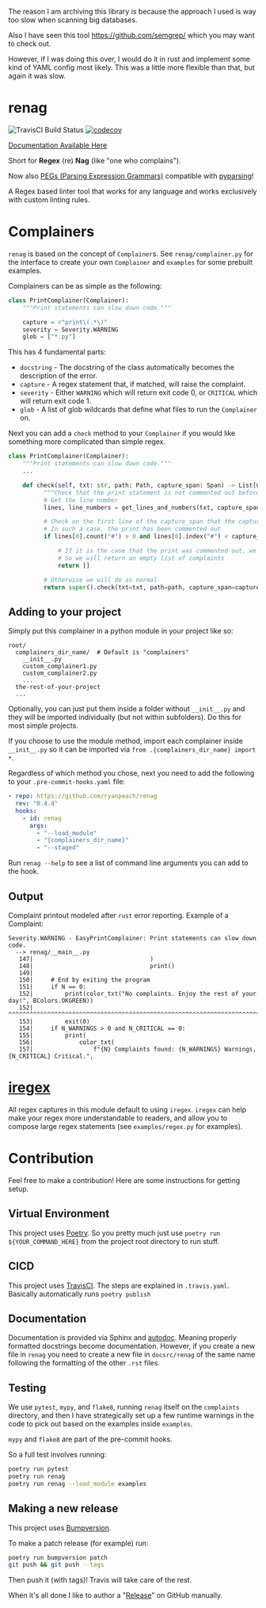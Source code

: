 The reason I am archiving this library is because the approach I used is way too slow when scanning big databases.

Also I have seen this tool https://github.com/semgrep/ which you may want to check out.

However, if I was doing this over, I would do it in rust and implement some kind of YAML config most likely. This was a little more flexible than that, but again it was slow.

# renag

![TravisCI Build Status](https://travis-ci.com/ryanpeach/renag.svg?branch=master)
[![codecov](https://codecov.io/gh/ryanpeach/py_idiomatic_regex/branch/master/graph/badge.svg)](https://codecov.io/gh/ryanpeach/renag)

[Documentation Available Here](https://ryanpeach.github.io/renag)

Short for **Regex** (re) **Nag** (like "one who complains").

Now also [PEGs (Parsing Expression Grammars)](https://en.wikipedia.org/wiki/Parsing_expression_grammar) compatible with [pyparsing](https://pypi.org/project/pyparsing/)!

A Regex based linter tool that works for any language and works exclusively with custom linting rules.

# Complainers

`renag` is based on the concept of `Complainer`s. See `renag/complainer.py` for the interface to create your own `Complainer` and `examples` for some prebuilt examples.

Complainers can be as simple as the following:

```python
class PrintComplainer(Complainer):
    """Print statements can slow down code."""

    capture = r"print\(.*\)"
    severity = Severity.WARNING
    glob = ["*.py"]
```

This has 4 fundamental parts:

* `docstring` - The docstring of the class automatically becomes the description of the error.
* `capture` - A regex statement that, if matched, will raise the complaint.
* `severity` - Either `WARNING` which will return exit code 0, or `CRITICAL` which will return exit code 1.
* `glob` - A list of glob wildcards that define what files to run the `Complainer` on.

Next you can add a `check` method to your `Complainer` if you would like something more complicated than simple regex.

```python
class PrintComplainer(Complainer):
    """Print statements can slow down code."""
    ...

    def check(self, txt: str, path: Path, capture_span: Span) -> List[Complaint]:
          """Check that the print statement is not commented out before complaining."""
          # Get the line number
          lines, line_numbers = get_lines_and_numbers(txt, capture_span)

          # Check on the first line of the capture_span that the capture is not preceded by a '#'
          # In such a case, the print has been commented out
          if lines[0].count("#") > 0 and lines[0].index("#") < capture_span[0]:

              # If it is the case that the print was commented out, we do not need to complain
              # So we will return an empty list of complaints
              return []

          # Otherwise we will do as normal
          return super().check(txt=txt, path=path, capture_span=capture_span)
```

## Adding to your project

Simply put this complainer in a python module in your project like so:

```
root/
  complainers_dir_name/  # Default is "complainers"
    __init__.py
    custom_complainer1.py
    custom_complainer2.py
    ...
  the-rest-of-your-project
  ...
```

Optionally, you can just put them inside a folder without `__init__.py` and they will be imported individually (but not within subfolders). Do this for most simple projects.

If you choose to use the module method, import each complainer inside `__init__.py` so it can be imported via `from .{complainers_dir_name} import *`.

Regardless of which method you chose, next you need to add the following to your `.pre-commit-hooks.yaml` file:

```yaml
- repo: https://github.com/ryanpeach/renag
  rev: "0.4.4"
  hooks:
    - id: renag
      args:
        - "--load_module"
        - "{complainers_dir_name}"
        - "--staged"
```

Run `renag --help` to see a list of command line arguments you can add to the hook.

## Output

Complaint printout modeled after `rust` error reporting. Example of a Complaint:

```
Severity.WARNING - EasyPrintComplainer: Print statements can slow down code.
  --> renag/__main__.py
   147|                                 )
   148|                                 print()
   149|
   150|     # End by exiting the program
   151|     if N == 0:
   152|         print(color_txt("No complaints. Enjoy the rest of your day!", BColors.OKGREEN))
   152|         ^^^^^^^^^^^^^^^^^^^^^^^^^^^^^^^^^^^^^^^^^^^^^^^^^^^^^^^^^^^^^^^^^^^^^^^^^^^^^^^
   153|         exit(0)
   154|     if N_WARNINGS > 0 and N_CRITICAL == 0:
   155|         print(
   156|             color_txt(
   157|                 f"{N} Complaints found: {N_WARNINGS} Warnings, {N_CRITICAL} Critical.",
```

# [iregex](https://github.com/ryanpeach/iregex)

All regex captures in this module default to using `iregex`.
`iregex` can help make your regex more understandable to readers, and allow you to compose large regex statements (see `examples/regex.py` for examples).

# Contribution

Feel free to make a contribution! Here are some instructions for getting setup.

## Virtual Environment

This project uses [Poetry](https://python-poetry.org/). So you pretty much just use `poetry run ${YOUR_COMMAND_HERE}` from the project root directory to run stuff.

## CICD

This project uses [TravisCI](https://www.travis-ci.com/). The steps are explained in `.travis.yaml`. Basically automatically runs `poetry publish`

## Documentation

Documentation is provided via Sphinx and [autodoc](https://www.sphinx-doc.org/en/master/usage/extensions/autodoc.html). Meaning properly formatted docstrings become documentation. However, if you create a new file in `renag` you need to create a new file in `docsrc/renag` of the same name following the formatting of the other `.rst` files.

## Testing

We use `pytest`, `mypy`, and `flake8`, running `renag` itself on the `complaints` directory, and then I have strategically set up a few runtime warnings in the code to pick out based on the examples inside `examples`.

`mypy` and `flake8` are part of the pre-commit hooks.

So a full test involves running:

```bash
poetry run pytest
poetry run renag
poetry run renag --load_module examples
```

## Making a new release

This project uses [Bumpversion](https://github.com/peritus/bumpversion).

To make a patch release (for example) run:

```bash
poetry run bumpversion patch
git push && git push --tags
```

Then push it (with tags)! Travis will take care of the rest.

When it's all done I like to author a "[Release](https://github.com/ryanpeach/renag/releases)" on GitHub manually.
